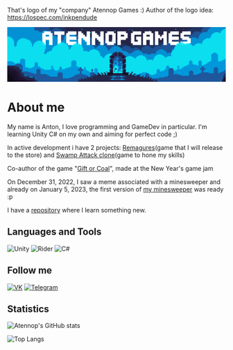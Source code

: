That's logo of my "company" Atennop Games :) Author of the logo idea: https://lospec.com/inkpendude

[![Header](https://github.com/Atennop1/Atennop1/blob/main/assets/Logo.png)]()

# About me
My name is Anton, I love programming and GameDev in particular. I'm learning Unity C# on my own and aiming for perfect code ;)

In active development i have 2 projects: [Remagures](https://github.com/Atennop1/Remagures)(game that I will release to the store) and [Swamp Attack clone](https://github.com/Atennop1/Swamp-Attack)(game to hone my skills)

Co-author of the game "[Gift or Coal](https://github.com/Funny-Monkeys/Gift-or-Coal)", made at the New Year's game jam

On December 31, 2022, I saw a meme associated with a minesweeper and already on January 5, 2023, the first version of [my minesweeper](https://github.com/Atennop1/Minesweeper) was ready :p

I have a [repository](https://github.com/Atennop1/Learning-Stuff) where I learn something new.

## Languages and Tools
![Unity](https://img.shields.io/badge/-Unity-090900?style=for-the-badge&logo=unity)
![Rider](https://img.shields.io/badge/Rider-000000.svg?style=for-the-badge&logo=Rider&logoColor=crimson&color=black)
![C#](https://img.shields.io/badge/-C%23-090900?style=for-the-badge&logo=csharp&logoColor=8333FF)

## Follow me
[![VK](https://img.shields.io/badge/-Vkontakte-090900?style=for-the-badge&logo=vk&logoColor=blue)](https://vk.com/steven_diamond)
[![Telegram](https://img.shields.io/badge/Telegram-000000.svg?style=for-the-badge&logo=Telegram&color=black)](https://web.telegram.org/k/#@billy_fresko)

## Statistics
![Atennop's GitHub stats](https://github-readme-stats.vercel.app/api?username=Atennop1&count_private=true&show_icons=true)

![Top Langs](https://github-readme-stats.vercel.app/api/top-langs/?username=atennop1)